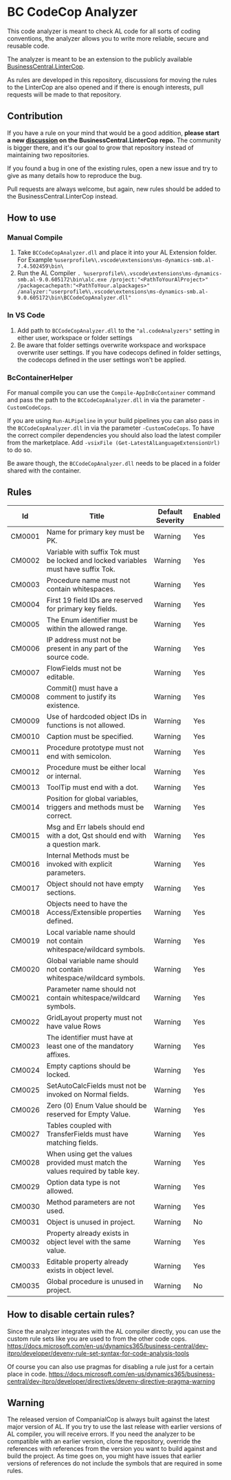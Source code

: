 # BC CodeCop Analyzer

This code analyzer is meant to check AL code for all sorts of coding conventions, the analyzer allows you to write more reliable, secure and reusable code. 

The analyzer is meant to be an extension to the publicly available [BusinessCentral.LinterCop](https://github.com/StefanMaron/BusinessCentral.LinterCop). 

As rules are developed in this repository, discussions for moving the rules to the LinterCop are also opened and if there is enough interests, pull requests will be made to that repository.

## Contribution

If you have a rule on your mind that would be a good addition, **please start a new [discussion](https://github.com/StefanMaron/BusinessCentral.LinterCop/discussions) on the BusinessCentral.LinterCop repo.** The community is bigger there, and it's our goal to grow that repository instead of maintaining two repositories.

If you found a bug in one of the existing rules, open a new issue and try to give as many details how to reproduce the bug.

Pull requests are always welcome, but again, new rules should be added to the BusinessCentral.LinterCop instead.

## How to use

### Manual Compile

1. Take `BCCodeCopAnalyzer.dll` and place it into your AL Extension folder. For Example `%userprofile%\.vscode\extensions\ms-dynamics-smb.al-7.4.502459\bin\`
2. Run the AL Compiler `. %userprofile%\.vscode\extensions\ms-dynamics-smb.al-9.0.605172\bin\alc.exe /project:"<PathToYourAlProject>" /packagecachepath:"<PathToYour.alpackages>" /analyzer:"userprofile%\.vscode\extensions\ms-dynamics-smb.al-9.0.605172\bin\BCCodeCopAnalyzer.dll"`

### In VS Code

1. Add path to `BCCodeCopAnalyzer.dll` to the `"al.codeAnalyzers"` setting in either user, workspace or folder settings
2. Be aware that folder settings overwrite workspace and workspace overwrite user settings. If you have codecops defined in folder settings, the codecops defined in the user settings won't be applied.

### BcContainerHelper

For manual compile you can use the `Compile-AppInBcContainer` command and pass the path to the `BCCodeCopAnalyzer.dll` in via the parameter `-CustomCodeCops`.

If you are using `Run-ALPipeline` in your build pipelines you can also pass in the `BCCodeCopAnalyzer.dll` in via the parameter `-CustomCodeCops`. To have the correct compiler dependencies you should also load the latest compiler from the marketplace. Add `-vsixFile (Get-LatestAlLanguageExtensionUrl)` to do so.

Be aware though, the `BCCodeCopAnalyzer.dll` needs to be placed in a folder shared with the container.

## Rules

|Id| Title|Default Severity|Enabled|
|---|---|---|---|
|CM0001|Name for primary key must be PK.|Warning|Yes|
|CM0002|Variable with suffix Tok must be locked and locked variables must have suffix Tok.|Warning|Yes|
|CM0003|Procedure name must not contain whitespaces.|Warning|Yes|
|CM0004|First 19 field IDs are reserved for primary key fields.|Warning|Yes|
|CM0005|The Enum identifier must be within the allowed range.|Warning|Yes|
|CM0006|IP address must not be present in any part of the source code.|Warning|Yes|
|CM0007|FlowFields must not be editable.|Warning|Yes|
|CM0008|Commit() must have a comment to justify its existence.|Warning|Yes|
|CM0009|Use of hardcoded object IDs in functions is not allowed.|Warning|Yes|
|CM0010|Caption must be specified.|Warning|Yes|
|CM0011|Procedure prototype must not end with semicolon.|Warning|Yes|
|CM0012|Procedure must be either local or internal.|Warning|Yes|
|CM0013|ToolTip must end with a dot.|Warning|Yes|
|CM0014|Position for global variables, triggers and methods must be correct.|Warning|Yes|
|CM0015|Msg and Err labels should end with a dot, Qst should end with a question mark.|Warning|Yes|
|CM0016|Internal Methods must be invoked with explicit parameters.|Warning|Yes|
|CM0017|Object should not have empty sections.|Warning|Yes|
|CM0018|Objects need to have the Access/Extensible properties defined.|Warning|Yes|
|CM0019|Local variable name should not contain whitespace/wildcard symbols.|Warning|Yes|
|CM0020|Global variable name should not contain whitespace/wildcard symbols.|Warning|Yes|
|CM0021|Parameter name should not contain whitespace/wildcard symbols.|Warning|Yes|
|CM0022|GridLayout property must not have value Rows|Warning|Yes|
|CM0023|The identifier must have at least one of the mandatory affixes.|Warning|Yes|
|CM0024|Empty captions should be locked.|Warning|Yes|
|CM0025|SetAutoCalcFields must not be invoked on Normal fields.|Warning|Yes|
|CM0026|Zero (0) Enum Value should be reserved for Empty Value.|Warning|Yes|
|CM0027|Tables coupled with TransferFields must have matching fields.|Warning|Yes|
|CM0028|When using get the values provided must match the values required by table key.|Warning|Yes|
|CM0029|Option data type is not allowed.|Warning|Yes|
|CM0030|Method parameters are not used.|Warning|Yes|
|CM0031|Object is unused in project.|Warning|No|
|CM0032|Property already exists in object level with the same value.|Warning|Yes|
|CM0033|Editable property already exists in object level.|Warning|Yes|
|CM0035|Global procedure is unused in project.|Warning|No|

## How to disable certain rules?

Since the analyzer integrates with the AL compiler directly, you can use the custom rule sets like you are used to from the other code cops.
https://docs.microsoft.com/en-us/dynamics365/business-central/dev-itpro/developer/devenv-rule-set-syntax-for-code-analysis-tools

Of course you can also use pragmas for disabling a rule just for a certain place in code.
https://docs.microsoft.com/en-us/dynamics365/business-central/dev-itpro/developer/directives/devenv-directive-pragma-warning

## Warning
The released version of CompanialCop is always built against the latest major version of AL. If you try to use the last release with earlier versions of AL compiler, you will receive errors. If you need the analyzer to be compatible with an earlier version, clone the repository, override the references with references from the version you want to build against and build the project. As time goes on, you might have issues that earlier versions of references do not include the symbols that are required in some rules.